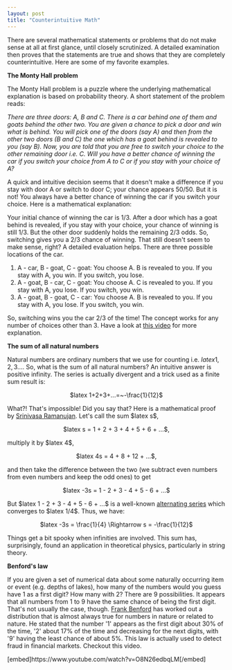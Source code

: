 ```yaml
---
layout: post
title: "Counterintuitive Math"
---
```


There are several mathematical statements or problems that do not make sense at all at first glance, until closely scrutinized. A detailed examination then proves that the statements are true and shows that they are completely counterintuitive. Here are some of my favorite examples.

<strong>The Monty Hall problem</strong>

The Monty Hall problem is a puzzle where the underlying mathematical explanation is based on probability theory. A short statement of the problem reads:

<em>There are three doors: A, B&nbsp;and C. There is a car behind one of them and goats behind the other two. You are given a chance to pick a door and win what is behind. You will pick one of the doors (say A) and then from the other two doors (B and C) the one which has a goat behind is revealed to you (say B). Now, you are told that you are free to switch your choice to the other remaining door i.e. C. Will&nbsp;you have a better chance of winning the car if you switch your choice from A&nbsp;to C&nbsp;or if you stay with your choice of A?</em>

A quick and intuitive decision seems that it doesn't make a difference if you stay with door A&nbsp;or switch to door C; your chance appears 50/50. But it is not! You always have a better chance of winning the car if you switch your choice. Here is a mathematical explanation:

Your initial chance of winning the car is 1/3. After a door which has a goat behind is revealed, if you stay with your choice, your chance of winning is still 1/3. But the other door suddenly holds the remaining 2/3 odds. So, switching gives you a 2/3 chance of winning. That still doesn't seem to make sense, right? A detailed evaluation helps. There are three possible locations of the car.
<ol>
 	<li>A - car, B - goat, C - goat: You choose A. B is revealed to you. If you stay with A, you win. If you switch, you lose.</li>
 	<li>A - goat, B - car, C - goat: You choose A. C is revealed to you. If you stay with A, you lose. If you switch, you win.</li>
 	<li>A - goat, B - goat, C - car: You choose A. B is revealed to you.&nbsp;If you stay with A, you lose. If you switch, you win.</li>
</ol>
So, switching wins you the car 2/3 of the time! The concept works for any number of choices other than 3. Have a look at <a href="https://www.youtube.com/watch?v=4Lb-6rxZxx0" target="_blank" rel="noopener noreferrer">this video</a> for more explanation.

<strong>The sum of all natural numbers</strong>

Natural numbers are ordinary&nbsp;numbers that we use for counting i.e. $latex 1,2,3...$. So, what is the sum of all natural numbers? An intuitive answer is positive infinity. The series is actually divergent&nbsp;and a trick used as a&nbsp;finite sum result is:
<p style="text-align:center;">$latex 1+2+3+...=~-\frac{1}{12}$</p>
<p style="text-align:left;">What?! That's impossible! Did you say that? Here is a mathematical proof by&nbsp;<a href="https://en.wikipedia.org/wiki/Srinivasa_Ramanujan" target="_blank" rel="noopener noreferrer">Srinivasa Ramanujan</a>. Let's call the sum $latex s$,</p>
<p style="text-align:center;">$latex s = 1 + 2 + 3 + 4 + 5 + 6 + ...$,</p>
<p style="text-align:left;">multiply it by $latex 4$,</p>
<p style="text-align:center;">$latex 4s = 4 + 8 + 12 + ...$,</p>
<p style="text-align:left;">and then take the difference between the two (we subtract even numbers from even numbers and keep the odd ones)&nbsp;to get</p>
<p style="text-align:center;">$latex -3s = 1 - 2 + 3 - 4 + 5 - 6 + ...$</p>
<p style="text-align:left;">But $latex 1 - 2 + 3 - 4 + 5 - 6 + ...$ is a well-known <a href="https://en.wikipedia.org/wiki/1_%E2%88%92_2_%2B_3_%E2%88%92_4_%2B_%E2%8B%AF" target="_blank" rel="noopener noreferrer">alternating series</a> which converges to $latex 1/4$. Thus, we have:</p>
<p style="text-align:center;">$latex -3s = \frac{1}{4} \Rightarrow s = -\frac{1}{12}$</p>
<p style="text-align:left;">Things get a bit spooky when infinities are involved. This sum has, surprisingly, found an application in theoretical physics, particularly in string theory.</p>
<p style="text-align:left;"><strong>Benford's law</strong></p>
<p style="text-align:left;">If you are given a set of numerical data about some naturally occurring item or event (e.g. depths of lakes), how many of the numbers would you guess have 1 as a&nbsp;first digit? How many with 2? There are 9 possibilities. It appears that all numbers from 1 to 9 have the same chance of being the first digit. That's not usually the case, though. <a href="https://en.wikipedia.org/wiki/Frank_Benford" target="_blank" rel="noopener noreferrer">Frank Benford</a> has worked out a distribution that is almost always true for numbers in&nbsp;nature or related to nature. He stated that the number '1' appears as the first digit about 30% of the time, '2' about 17% of the time and decreasing for the next digits, with '9' having the least chance of about 5%. This law is actually used to detect fraud in financial markets. Checkout this video.</p>
<p style="text-align:left;">[embed]https://www.youtube.com/watch?v=O8N26edbqLM[/embed]</p>
